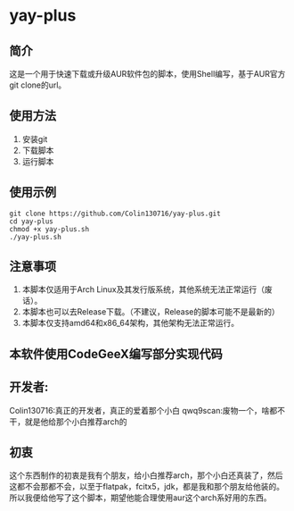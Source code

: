 # yay-plus

## 简介
这是一个用于快速下载或升级AUR软件包的脚本，使用Shell编写，基于AUR官方git clone的url。

## 使用方法
1. 安装git
2. 下载脚本
3. 运行脚本

## 使用示例
```shell
git clone https://github.com/Colin130716/yay-plus.git
cd yay-plus
chmod +x yay-plus.sh
./yay-plus.sh
```
## 注意事项
1. 本脚本仅适用于Arch Linux及其发行版系统，其他系统无法正常运行（废话）。
2. 本脚本也可以去Release下载。（不建议，Release的脚本可能不是最新的）
3. 本脚本仅支持amd64和x86_64架构，其他架构无法正常运行。

## 本软件使用CodeGeeX编写部分实现代码
## 开发者:
Colin130716:真正的开发者，真正的爱着那个小白
qwq9scan:废物一个，啥都不干，就是他给那个小白推荐arch的
## 初衷
这个东西制作的初衷是我有个朋友，给小白推荐arch，那个小白还真装了，然后这都不会那都不会，以至于flatpak，fcitx5，jdk，都是我和那个朋友给他装的。所以我便给他写了这个脚本，期望他能合理使用aur这个arch系好用的东西。
